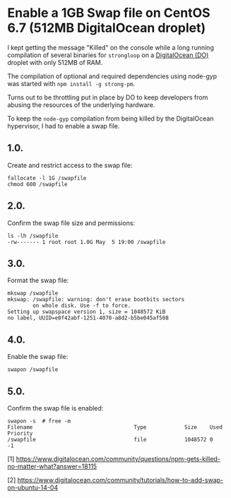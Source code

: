 # Enable a 1GB Swap file on CentOS 6.7 (512MB DigitalOcean droplet)
I kept getting the message "Killed" on the console while a long running compilation of 
several binaries for `strongloop` on a [DigitalOcean (DO)](https://www.digitalocean.com/) droplet with only 512MB of RAM.

The compilation of optional and required dependencies using node-gyp was started with `npm install -g strong-pm`.

Turns out to be throttling put in place by DO to keep developers from abusing the resources of the underlying hardware.

To keep the `node-gyp` compilation from being killed by the DigitalOcean hypervisor, I had to enable a swap file.

## 1.0.
Create and restrict access to the swap file:
```
fallocate -l 1G /swapfile
chmod 600 /swapfile
```

## 2.0.
Confirm the swap file size and permissions:
```
ls -lh /swapfile
-rw------- 1 root root 1.0G May  5 19:00 /swapfile
```

## 3.0.
Format the swap file:
```
mkswap /swapfile
mkswap: /swapfile: warning: don't erase bootbits sectors
        on whole disk. Use -f to force.
Setting up swapspace version 1, size = 1048572 KiB
no label, UUID=e0f42abf-1251-4070-a8d2-b5be045af508
```

## 4.0. 
Enable the swap file:
```
swapon /swapfile
```

## 5.0. 
Confirm the swap file is enabled:
```
swapon -s  # free -m
Filename                                Type            Size    Used    Priority
/swapfile                               file            1048572 0       -1
```


[1] https://www.digitalocean.com/community/questions/npm-gets-killed-no-matter-what?answer=18115

[2] https://www.digitalocean.com/community/tutorials/how-to-add-swap-on-ubuntu-14-04
